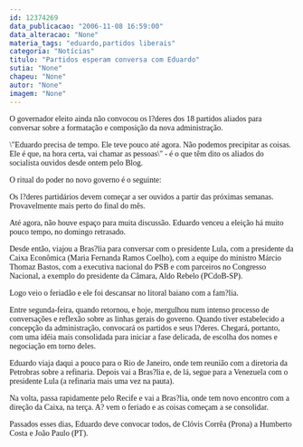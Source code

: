 ```yaml
---
id: 12374269
data_publicacao: "2006-11-08 16:59:00"
data_alteracao: "None"
materia_tags: "eduardo,partidos liberais"
categoria: "Notícias"
titulo: "Partidos esperam conversa com Eduardo"
sutia: "None"
chapeu: "None"
autor: "None"
imagem: "None"
---
```

<p><P><FONT face=Verdana>O governador eleito ainda não convocou os l?deres dos 18 partidos aliados para conversar sobre a formatação e composição da nova administração.</FONT></P></p>
<p><P><FONT face=Verdana>\"Eduardo precisa de tempo. Ele teve pouco até agora. Não podemos precipitar as coisas. Ele é que, na hora certa, vai chamar as pessoas\" - é o que têm dito os aliados do socialista ouvidos desde ontem pelo Blog.</FONT></P></p>
<p><P><FONT face=Verdana>O ritual do poder no novo governo é o seguinte:</FONT></P></p>
<p><P><FONT face=Verdana>Os l?deres partidários devem começar a ser ouvidos a partir das próximas semanas. Provavelmente mais perto do final do mês.</FONT></P></p>
<p><P><FONT face=Verdana>Até agora, não houve espaço para muita discussão. Eduardo venceu a eleição há muito pouco tempo, no domingo retrasado. </FONT></P></p>
<p><P><FONT face=Verdana>Desde então, viajou a Bras?lia para conversar com o presidente Lula, com a presidente da Caixa Econômica (Maria Fernanda Ramos Coelho), com a equipe do ministro Márcio Thomaz Bastos, com a executiva nacional do PSB e com parceiros no Congresso Nacional, a exemplo do presidente da Câmara, Aldo Rebelo (PCdoB-SP).</FONT></P></p>
<p><P><FONT face=Verdana>Logo veio o feriadão e ele foi descansar no litoral baiano com a fam?lia.</FONT></P></p>
<p><P><FONT face=Verdana>Entre segunda-feira, quando retornou, e hoje, mergulhou num intenso processo de conversações e reflexão sobre as linhas gerais do governo. Quando tiver estabelecido a concepção da administração, convocará os partidos e seus l?deres. Chegará, portanto, com uma idéia mais consolidada para iniciar a fase delicada, de escolha dos nomes e negociação em torno deles. </FONT></P></p>
<p><P><FONT face=Verdana>Eduardo viaja daqui a pouco para o Rio de Janeiro, onde tem reunião com a diretoria da Petrobras sobre a refinaria. Depois vai a Bras?lia e, de lá, segue para a Venezuela com o presidente Lula (a refinaria mais uma vez na pauta).</FONT></P></p>
<p><P><FONT face=Verdana>Na volta, passa rapidamente pelo Recife e vai a Bras?lia, onde tem novo encontro com a direção da Caixa, na terça. A? vem o feriado e as coisas começam a se consolidar.</FONT></P></p>
<p><P><FONT face=Verdana>Passados esses dias, Eduardo deve convocar todos, de Clóvis Corrêa (Prona) a Humberto Costa e João Paulo (PT).</FONT></P> </p>
